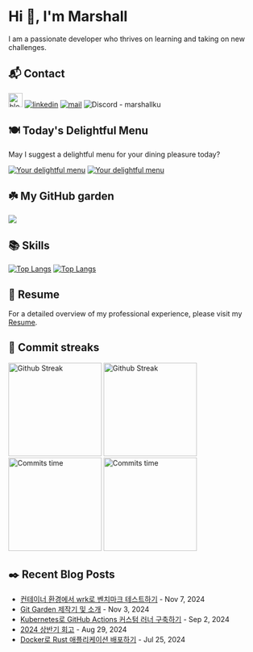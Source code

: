 # Hi 👋, I'm Marshall

I am a passionate developer who thrives on learning and taking on new challenges.

## 📬 Contact

[<img height="28" src="https://marshallku.github.io/marshallku/assets/icons/blog-badge.svg" alt="blog logo" />][blog]
[![linkedin](https://img.shields.io/badge/LinkedIn-0077B5?style=for-the-badge&logo=linkedin&logoColor=white)](https://www.linkedin.com/in/marshallku/)
[![mail](https://img.shields.io/badge/MAIL-F9E000?style=for-the-badge&logo=GMAIL&logoColor=%23000000)](mailto:marshall@kakao.com)
![Discord - marshallku](https://img.shields.io/badge/marshallku-7289da?style=for-the-badge&logo=DISCORD&logoColor=fff)

## 🍽️ Today's Delightful Menu

May I suggest a delightful menu for your dining pleasure today?

[![Your delightful menu](https://menu.marshallku.dev/?theme=dark)](https://github.com/marshallku/menu-today#gh-dark-mode-only) [![Your delightful menu](https://menu.marshallku.dev/?theme=light)](https://github.com/marshallku/menu-today#gh-light-mode-only)

## ☘️ My GitHub garden

[<img src="https://gitgarden.marshallku.dev/?user_name=marshallku" />](https://github.com/marshallku/gitgarden)

## 📚 Skills

[<img src="https://github-readme-stats.vercel.app/api/top-langs/?username=marshallku&langs_count=12&layout=compact&theme=onedark&hide_border=true" alt="Top Langs" />](https://github.com/anuraghazra/github-readme-stats#gh-dark-mode-only) [<img src="https://github-readme-stats.vercel.app/api/top-langs/?username=marshallku&langs_count=12&layout=compact&theme=solarized-light&hide_border=true" alt="Top Langs" />](https://github.com/anuraghazra/github-readme-stats#gh-light-mode-only)

## 📄 Resume

For a detailed overview of my professional experience, please visit my [Resume](https://resume.marshallku.com).

## 💜 Commit streaks

[<img src="https://streak-stats.demolab.com/?user=marshallku&theme=onedark&border=00000000" alt="Github Streak" height="185" />](https://git.io/streak-stats#gh-dark-mode-only) [<img src="https://streak-stats.demolab.com/?user=marshallku&theme=solarized-light&border=00000000" alt="Github Streak" height="185" />](https://git.io/streak-stats#gh-light-mode-only) [<img src="https://github-profile-summary-cards.vercel.app/api/cards/productive-time?username=marshallku&theme=onedark&utcOffset=9" alt="Commits time" height="185" />](https://github.com/vn7n24fzkq/github-profile-summary-cards#gh-dark-mode-only) [<img src="https://github-profile-summary-cards.vercel.app/api/cards/productive-time?username=marshallku&theme=solarized&utcOffset=9" alt="Commits time" height="185" />](https://github.com/vn7n24fzkq/github-profile-summary-cards#gh-light-mode-only)

## ✒️ Recent Blog Posts

<!-- Blog-Post -->

- [컨테이너 환경에서 wrk로 벤치마크 테스트하기](https://marshallku.com/dev/benchmark-with-wrk-in-container) - Nov 7, 2024
- [Git Garden 제작기 및 소개](https://marshallku.com/dev/gitgarden-%EC%A0%9C%EC%9E%91%EA%B8%B0-%EB%B0%8F-%EC%86%8C%EA%B0%9C) - Nov 3, 2024
- [Kubernetes로 GitHub Actions 커스텀 러너 구축하기](https://marshallku.com/dev/setup-github-actions-custom-runner-with-kubernetes) - Sep 2, 2024
- [2024 상반기 회고](https://marshallku.com/chat/2024-%EC%83%81%EB%B0%98%EA%B8%B0-%ED%9A%8C%EA%B3%A0) - Aug 29, 2024
- [Docker로 Rust 애플리케이션 배포하기](https://marshallku.com/dev/deploy-rust-with-docker) - Jul 25, 2024

<!-- Blog-Post -->

[blog]: https://marshallku.com
